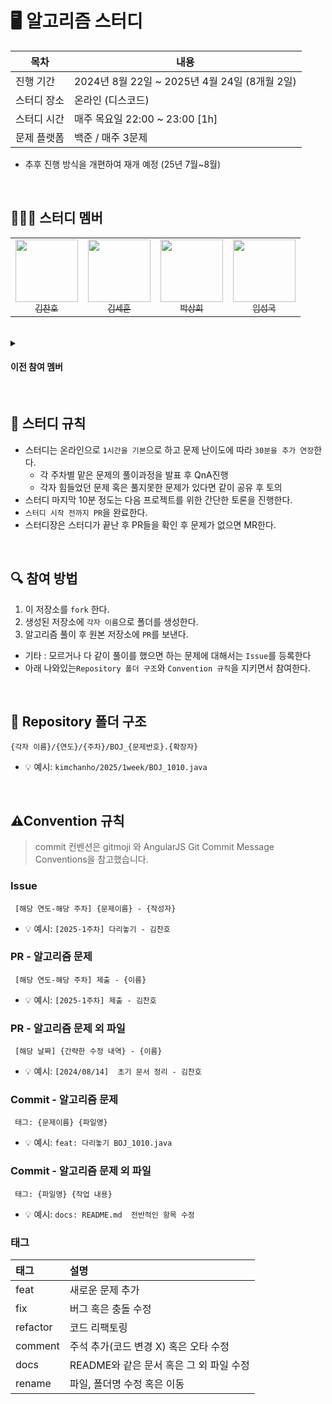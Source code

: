 # 🖥 알고리즘 스터디
| 목차 | 내용 |
| ------- | ----------------|
| 진행 기간   | 2024년 8월 22일 ~ 2025년 4월 24일 (8개월 2일) |
| 스터디 장소 | 온라인 (디스코드) |
| 스터디 시간 | 매주 목요일 22:00 ~ 23:00 [1h] |
| 문제 플랫폼 | 백준 / 매주 3문제 |
* 추후 진행 방식을 개편하여 재개 예정 (25년 7월~8월)
<br/>

## 🧑🏻‍🎓 스터디 멤버

<table>
  <tr>
    <td align="center">
      <a href="https://github.com/ifNotErrorRun">
        <img src="https://avatars.githubusercontent.com/u/105318588?v=4" width="100px;" alt=""/>
        <br />
        <sub>김찬호</sub>
      </a>
    </td>
    <td align="center">
      <a href="https://github.com/d0vetam3r">
        <img src="https://avatars.githubusercontent.com/u/99699005?v=4" width="100px;" alt=""/>
        <br />
        <sub>김세훈</sub>
      </a>
    </td>
    <td align="center">
      <a href="https://github.com/Park107">
        <img src="https://avatars.githubusercontent.com/u/178287847?v=4" width="100px;" alt=""/>
        <br />
        <sub>박상희</sub>
      </a>
    </td>
    <td align="center">
      <a href="https://github.com/80-k">
        <img src="https://avatars.githubusercontent.com/u/169276319?v=4" width="100px;" alt=""/>
        <br />
        <sub>임성국</sub>
      </a>
    </td>

  </tr>
</table>

<br/>

<details>
  <summary><h4>이전 참여 멤버</h4></summary>

  <div>
<table>
  <tr>
    <td align="center">
      <a href="https://github.com/saysuhyun">
        <img src="https://avatars.githubusercontent.com/u/172836819?v=4" width="100px;" alt=""/>
        <br />
        <sub>최수현</sub>
      </a>
    </td>
    <td align="center">
      <a href="https://github.com/totoro1009">
        <img src="https://avatars.githubusercontent.com/u/176352066?v=4" width="100px;" alt=""/>
        <br />
        <sub>임정희</sub>
      </a>
    </td>
  </tr>
</table>
  </div>
</details>

<br/>

## 📌 스터디 규칙

- 스터디는 온라인으로 `1시간을 기본`으로 하고 문제 난이도에 따라 `30분을 추가 연장`한다.
    - 각 주차별 맡은 문제의 풀이과정을 발표 후 QnA진행
    - 각자 힘들었던 문제 혹은 풀지못한 문제가 있다면 같이 공유 후 토의
- 스터디 마지막 10분 정도는 다음 프로젝트를 위한 간단한 토론을 진행한다.
- `스터디 시작 전까지 PR`을 완료한다.
- 스터디장은 스터디가 끝난 후 PR들을 확인 후 문제가 없으면 MR한다.

<br/>

## 🔍 참여 방법

1. 이 저장소를 `fork` 한다.
2. 생성된 저장소에 `각자 이름`으로 폴더를 생성한다.
3. 알고리즘 풀이 후 원본 저장소에 `PR`를 보낸다.

- 기타 : 모르거나 다 같이 풀이를 했으면 하는 문제에 대해서는 `Issue`를 등록한다
- 아래 나와있는`Repository 폴더 구조`와 `Convention 규칙`을 지키면서 참여한다.

<br/>

## 📁 Repository 폴더 구조

```
{각자 이름}/{연도}/{주차}/BOJ_{문제번호}.{확장자}
```

- 💡 예시: `kimchanho/2025/1week/BOJ_1010.java`

<br/>

## ⚠Convention 규칙

> commit 컨벤션은 gitmoji 와 AngularJS Git Commit Message Conventions을 참고했습니다.

### **Issue**

```
 [해당 연도-해당 주차] {문제이름} - {작성자}  
```  

- 💡 예시: `[2025-1주차] 다리놓기 - 김찬호`

### **PR - 알고리즘 문제**

```
 [해당 연도-해당 주차] 제출 - {이름}  
```

- 💡 예시: `[2025-1주차] 제출 - 김찬호`

### **PR - 알고리즘 문제 외 파일**

```
 [해당 날짜] {간략한 수정 내역} - {이름}  
```

- 💡 예시: `[2024/08/14]  초기 문서 정리 - 김찬호`

### **Commit - 알고리즘 문제**

```
 태그: {문제이름} {파일명}
``` 

- 💡 예시: `feat: 다리놓기 BOJ_1010.java`

### **Commit - 알고리즘 문제 외 파일**

```
 태그: {파일명} {작업 내용}
```

- 💡 예시: `docs: README.md  전반적인 항목 수정`

### **태그**

| 태그       | 설명                         |
|:---------|:---------------------------|
| feat     | 새로운 문제 추가                  |
| fix      | 버그 혹은 충돌 수정                |
| refactor | 코드 리팩토링                    |
| comment  | 주석 추가(코드 변경 X) 혹은 오타 수정    |
| docs     | README와 같은 문서 혹은 그 외 파일 수정 |
| rename   | 파일, 폴더명 수정 혹은 이동           |

<br/>
